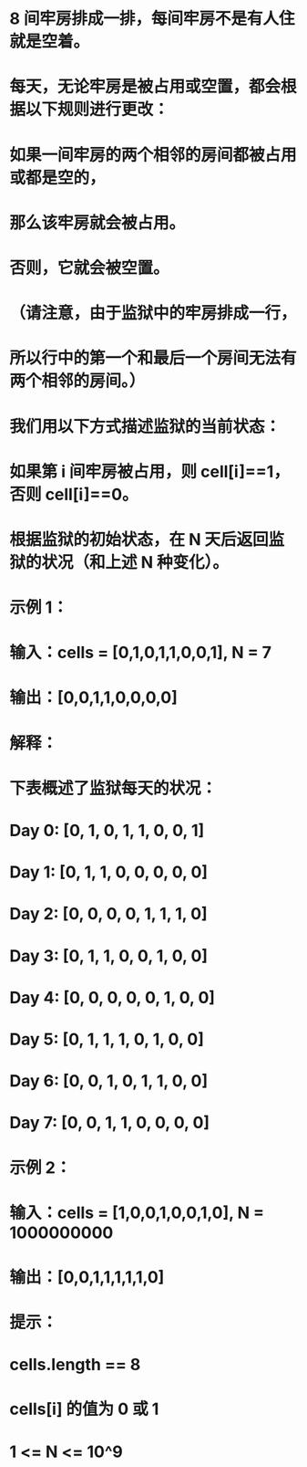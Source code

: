 # 8 间牢房排成一排，每间牢房不是有人住就是空着。
# 每天，无论牢房是被占用或空置，都会根据以下规则进行更改：
# 如果一间牢房的两个相邻的房间都被占用或都是空的，
# 那么该牢房就会被占用。
# 否则，它就会被空置。
# （请注意，由于监狱中的牢房排成一行，
# 所以行中的第一个和最后一个房间无法有两个相邻的房间。）
# 我们用以下方式描述监狱的当前状态：
# 如果第 i 间牢房被占用，则 cell[i]==1，否则 cell[i]==0。
# 根据监狱的初始状态，在 N 天后返回监狱的状况（和上述 N 种变化）。
# 示例 1：
# 输入：cells = [0,1,0,1,1,0,0,1], N = 7
# 输出：[0,0,1,1,0,0,0,0]
# 解释：
# 下表概述了监狱每天的状况：
# Day 0: [0, 1, 0, 1, 1, 0, 0, 1]
# Day 1: [0, 1, 1, 0, 0, 0, 0, 0]
# Day 2: [0, 0, 0, 0, 1, 1, 1, 0]
# Day 3: [0, 1, 1, 0, 0, 1, 0, 0]
# Day 4: [0, 0, 0, 0, 0, 1, 0, 0]
# Day 5: [0, 1, 1, 1, 0, 1, 0, 0]
# Day 6: [0, 0, 1, 0, 1, 1, 0, 0]
# Day 7: [0, 0, 1, 1, 0, 0, 0, 0]
# 示例 2：
# 输入：cells = [1,0,0,1,0,0,1,0], N = 1000000000
# 输出：[0,0,1,1,1,1,1,0]
# 提示：
# cells.length == 8
# cells[i] 的值为 0 或 1 
# 1 <= N <= 10^9